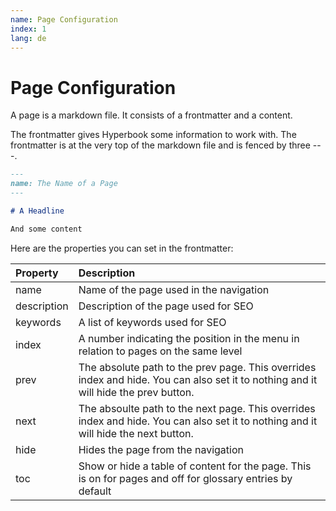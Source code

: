 ```yaml
---
name: Page Configuration
index: 1
lang: de
---
```


# Page Configuration

A page is a markdown file. It consists of a frontmatter and a content.

The frontmatter gives Hyperbook some information to work with. The frontmatter is at the very top of the markdown file and is fenced by three ---.

```md
---
name: The Name of a Page
---

# A Headline

And some content
```

Here are the properties you can set in the frontmatter:

| Property    | Description                                                                                                                         |
| :---------- | :---------------------------------------------------------------------------------------------------------------------------------- |
| name        | Name of the page used in the navigation                                                                                             |
| description | Description of the page used for SEO                                                                                                |
| keywords    | A list of keywords used for SEO                                                                                                     |
| index       | A number indicating the position in the menu in relation to pages on the same level                                                 |
| prev        | The absolute path to the prev page. This overrides index and hide. You can also set it to nothing and it will hide the prev button. |
| next        | The absoulte path to the next page. This overrides index and hide. You can also set it to nothing and it will hide the next button. |
| hide        | Hides the page from the navigation                                                                                                  |
| toc         | Show or hide a table of content for the page. This is on for pages and off for glossary entries by default                          |
